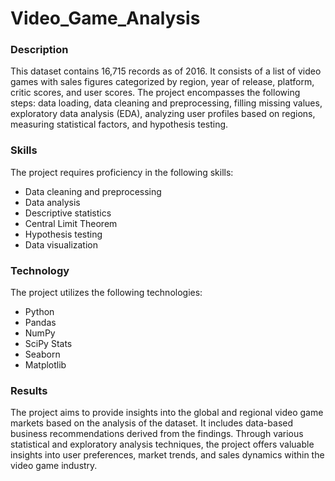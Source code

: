 # Video_Game_Analysis

### Description
This dataset contains 16,715 records as of 2016. It consists of a list of video games with sales figures categorized by region, year of release, platform, critic scores, and user scores. The project encompasses the following steps: data loading, data cleaning and preprocessing, filling missing values, exploratory data analysis (EDA), analyzing user profiles based on regions, measuring statistical factors, and hypothesis testing.

### Skills
The project requires proficiency in the following skills:
- Data cleaning and preprocessing
- Data analysis
- Descriptive statistics
- Central Limit Theorem
- Hypothesis testing
- Data visualization

### Technology
The project utilizes the following technologies:
- Python
- Pandas
- NumPy
- SciPy Stats
- Seaborn
- Matplotlib

### Results
The project aims to provide insights into the global and regional video game markets based on the analysis of the dataset. It includes data-based business recommendations derived from the findings. Through various statistical and exploratory analysis techniques, the project offers valuable insights into user preferences, market trends, and sales dynamics within the video game industry.

